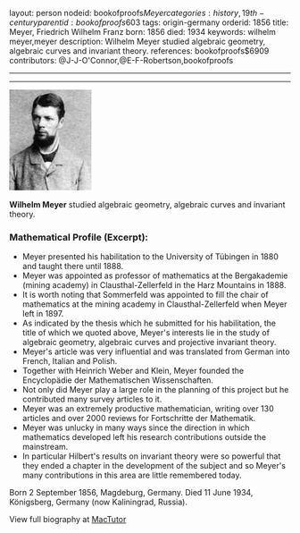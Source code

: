 layout: person
nodeid: bookofproofs$Meyer
categories: history,19th-century
parentid: bookofproofs$603
tags: origin-germany
orderid: 1856
title: Meyer, Friedrich Wilhelm Franz
born: 1856
died: 1934
keywords: wilhelm meyer,meyer
description: Wilhelm Meyer studied algebraic geometry, algebraic curves and invariant theory.
references: bookofproofs$6909
contributors: @J-J-O'Connor,@E-F-Robertson,bookofproofs

---



---

![Meyer.jpg](https://github.com/bookofproofs/bookofproofs.github.io/blob/main/_sources/_assets/images/portraits/Meyer.jpg?raw=true)

**Wilhelm Meyer** studied algebraic geometry, algebraic curves and invariant theory.

### Mathematical Profile (Excerpt):
* Meyer presented his habilitation to the University of Tübingen in 1880 and taught there until 1888.
* Meyer was appointed as professor of mathematics at the Bergakademie (mining academy) in Clausthal-Zellerfeld in the Harz Mountains in 1888.
* It is worth noting that Sommerfeld was appointed to fill the chair of mathematics at the mining academy in Clausthal-Zellerfeld when Meyer left in 1897.
* As indicated by the thesis which he submitted for his habilitation, the title of which we quoted above, Meyer's interests lie in the study of algebraic geometry, algebraic curves and projective invariant theory.
* Meyer's article was very influential and was translated from German into French, Italian and Polish.
* Together with Heinrich Weber and Klein, Meyer founded the Encyclopädie der Mathematischen Wissenschaften.
* Not only did Meyer play a large role in the planning of this project but he contributed many survey articles to it.
* Meyer was an extremely productive mathematician, writing over 130 articles and over 2000 reviews for Fortschritte der Mathematik.
* Meyer was unlucky in many ways since the direction in which mathematics developed left his research contributions outside the mainstream.
* In particular Hilbert's results on invariant theory were so powerful that they ended a chapter in the development of the subject and so Meyer's many contributions in this area are little remembered today.

Born 2 September 1856, Magdeburg, Germany. Died 11 June 1934, Königsberg, Germany (now Kaliningrad, Russia).

View full biography at [MacTutor](https://mathshistory.st-andrews.ac.uk/Biographies/Meyer/)
